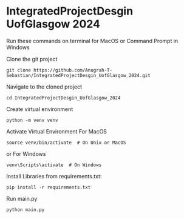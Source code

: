 # IntegratedProjectDesgin UofGlasgow 2024

Run these commands on terminal for MacOS or Command Prompt in Windows

Clone the git project

```
git clone https://github.com/Anugrah-T-Sebastian/IntegratedProjectDesgin_UofGlasgow_2024.git
```

Navigate to the cloned project

```
cd IntegratedProjectDesgin_UofGlasgow_2024
```

Create virtual environment

```
python -m venv venv
```

Activate Virtual Environment
For MacOS

```
source venv/bin/activate  # On Unix or MacOS
```

or
For Windows

```
venv\Scripts\activate  # On Windows
```

Install Libraries from requirements.txt:

```
pip install -r requirements.txt
```

Run main.py

```
python main.py
```
